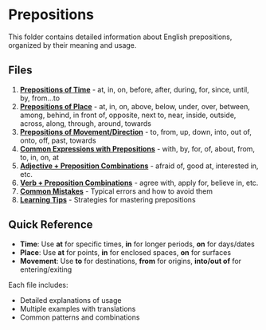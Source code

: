 # Prepositions

This folder contains detailed information about English prepositions, organized by their meaning and usage.

## Files

1. **[Prepositions of Time](01-time.md)** - at, in, on, before, after, during, for, since, until, by, from...to
2. **[Prepositions of Place](02-place.md)** - at, in, on, above, below, under, over, between, among, behind, in front of, opposite, next to, near, inside, outside, across, along, through, around, towards
3. **[Prepositions of Movement/Direction](03-movement-direction.md)** - to, from, up, down, into, out of, onto, off, past, towards
4. **[Common Expressions with Prepositions](04-common-expressions.md)** - with, by, for, of, about, from, to, in, on, at
5. **[Adjective + Preposition Combinations](05-adjective-combinations.md)** - afraid of, good at, interested in, etc.
6. **[Verb + Preposition Combinations](06-verb-combinations.md)** - agree with, apply for, believe in, etc.
7. **[Common Mistakes](07-common-mistakes.md)** - Typical errors and how to avoid them
8. **[Learning Tips](08-learning-tips.md)** - Strategies for mastering prepositions

## Quick Reference

- **Time**: Use **at** for specific times, **in** for longer periods, **on** for days/dates
- **Place**: Use **at** for points, **in** for enclosed spaces, **on** for surfaces
- **Movement**: Use **to** for destinations, **from** for origins, **into/out of** for entering/exiting

Each file includes:
- Detailed explanations of usage
- Multiple examples with translations
- Common patterns and combinations
